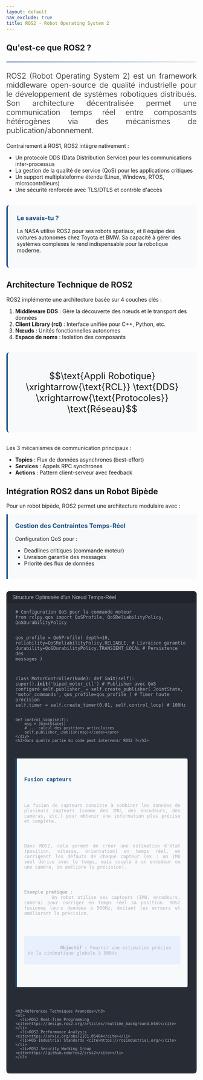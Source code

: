 ```yaml
---
layout: default
nav_exclude: true
title: ROS2 - Robot Operating System 2
---
```


<!-- ROS2 TEMPLATE POUR LES NOTIONS IMPORTANTES -->

<!-- KaTeX CDN -->
<link rel="stylesheet" href="https://cdn.jsdelivr.net/npm/katex@0.16.8/dist/katex.min.css">
<script defer src="https://cdn.jsdelivr.net/npm/katex@0.16.8/dist/katex.min.js"></script>
<script defer src="https://cdn.jsdelivr.net/npm/katex@0.16.8/dist/contrib/auto-render.min.js"
    onload="renderMathInElement(document.body);"></script>


<style>
:root {
    --primary-color: rgb(28, 80, 131);
    --secondary-color: rgb(28, 80, 131);
    --accent-color: rgb(28, 80, 131);
}

.fourier-container {
    max-width: 1200px;
    margin: 0 auto;
    padding: 20px;
}

.math-equation {
    font-size: 1.5rem;
    text-align: center;
    margin: 2rem 0;
    padding: 1.5rem;
    background-color: #f8f9fa;
    border-radius: 8px;
    border-left: 4px solid var(--primary-color);
}

.diagram-container {
    background-color: white;
    padding: 2rem;
    border-radius: 10px;
    box-shadow: 0 5px 15px rgba(0,0,0,0.1);
    margin: 2rem 0;
    text-align: center;
}

.did-you-know {
    background-color: #f8f9fa;
    border-left: 4px solid var(--primary-color);
    border-radius: 8px;
    padding: 1.5rem;
    margin: 2rem 0;
}

.application-card {
    background: #f8f9fa;
    border-left: 4px solid rgb(28, 80, 131);
    padding: 1.2rem;
    border-radius: 0 4px 4px 0;
    margin-bottom: 1rem;
}

.application-card h3 {
    margin-top: 0;
    color: rgb(28, 80, 131);
}

.goal {
    background: #e8f0fe;
    padding: 0.6rem;
    border-radius: 4px;
    margin: 0.8rem 0;
}

.goal .label {
    font-weight: bold;
    color: var(white);
}

.note {
    font-size: 0.9em;
    color: #666;
    margin-top: 0.8rem;
}

.did-you-know h3 {
    color: var(--primary-color);
    margin-top: 0;
}

.justified-text {
    text-align: justify;
}

.code-container {
    background-color: #282c34;
    color: #abb2bf;
    border-radius: 8px;
    padding: 1.5rem;
    font-family: 'Consolas', 'Monaco', monospace;
    margin: 2rem 0;
    position: relative;
    overflow-x: auto;
}

.code-header {
    background-color: #21252b;
    padding: 0.5rem 1rem;
    border-radius: 8px 8px 0 0;
    margin: -1.5rem -1.5rem 1rem -1.5rem;
    display: flex;
    justify-content: space-between;
    align-items: center;
    color: #abb2bf;
    font-family: sans-serif;
}

.code-header button {
    background: none;
    border: none;
    color: inherit;
    cursor: pointer;
    font-size: 1rem;
}

.code-header button:hover {
    color: white;
}

pre {
    margin: 0;
    white-space: pre-wrap;
    word-wrap: break-word;
}

code {
    font-family: 'Consolas', 'Monaco', monospace;
}

.img-fluid {
    max-width: 100%;
    height: auto;
}

.text-muted {
    color: #6c757d;
}

.lead {
    font-size: 1.25rem;
    font-weight: 300;
}

hr {
    border: none;
    height: 2px;
    background: linear-gradient(90deg, var(--primary-color), rgba(28, 80, 131, 0.2));
    margin: 1.5rem 0;
}
</style>


<div class="kalman-container">
    <!-- Introduction -->
    <section id="introduction">
        <h2>Qu'est-ce que ROS2 ?</h2>
        <hr>
        <p class="lead justified-text">
            ROS2 (Robot Operating System 2) est un framework middleware open-source de qualité industrielle pour le développement de systèmes robotiques distribués. Son architecture décentralisée permet une communication temps réel entre composants hétérogènes via des mécanismes de publication/abonnement.
        </p>
        <p class="justified-text">
            Contrairement à ROS1, ROS2 intègre nativement :
            <ul>
                <li>Un protocole DDS (Data Distribution Service) pour les communications inter-processus</li>
                <li>La gestion de la qualité de service (QoS) pour les applications critiques</li>
                <li>Un support multiplateforme étendu (Linux, Windows, RTOS, microcontrôleurs)</li>
                <li>Une sécurité renforcée avec TLS/DTLS et contrôle d'accès</li>
            </ul>
        </p>
        <div class="did-you-know">
            <h3>Le savais-tu ?</h3>
            <p>
                La NASA utilise ROS2 pour ses robots spatiaux, et il équipe des voitures autonomes chez Toyota et BMW. Sa capacité à gérer des systèmes complexes le rend indispensable pour la robotique moderne.
            </p>
        </div>
    </section>
    <!-- Principe Général -->
    <section id="principe">
        <h2>Architecture Technique de ROS2</h2>
        <p class="justified-text">
            ROS2 implémente une architecture basée sur 4 couches clés :
        </p>
        <ol>
            <li><strong>Middleware DDS</strong> : Gère la découverte des nœuds et le transport des données</li>
            <li><strong>Client Library (rcl)</strong> : Interface unifiée pour C++, Python, etc.</li>
            <li><strong>Nœuds</strong> : Unités fonctionnelles autonomes</li>
            <li><strong>Espace de noms</strong> : Isolation des composants</li>
        </ol>        
        <div class="math-equation">
            <p>$$\text{Appli Robotique} \xrightarrow{\text{RCL}} \text{DDS} \xrightarrow{\text{Protocoles}} \text{Réseau}$$</p>
        </div>        
        <p class="justified-text">
            Les 3 mécanismes de communication principaux :
            <ul>
                <li><strong>Topics</strong> : Flux de données asynchrones (best-effort)</li>
                <li><strong>Services</strong> : Appels RPC synchrones</li>
                <li><strong>Actions</strong> : Pattern client-serveur avec feedback</li>
            </ul>
        </p>
    </section>
    <!-- Application au projet -->
    <section id="application_projet">
        <h2>Intégration ROS2 dans un Robot Bipède</h2>
        <p class="justified-text">
            Pour un robot bipède, ROS2 permet une architecture modulaire avec :
        </p>        
        <div class="application-card">
            <h3>Gestion des Contraintes Temps-Réel</h3>
            <p>Configuration QoS pour :</p>
            <ul>
                <li>Deadlines critiques (commande moteur)</li>
                <li>Livraison garantie des messages</li>
                <li>Priorité des flux de données</li>
            </ul>
        </div>        
    </section>
    <div class="code-container">
        <div class="code-header">
            <span>Structure Optimisée d'un Nœud Temps-Réel</span>
        </div>
        <pre><code># Configuration QoS pour la commande moteur
from rclpy.qos import QoSProfile, QoSReliabilityPolicy, QoSDurabilityPolicy

qos_profile = QoSProfile(
    depth=10,
    reliability=QoSReliabilityPolicy.RELIABLE,  # Livraison garantie
    durability=QoSDurabilityPolicy.TRANSIENT_LOCAL  # Persistence des messages
)

class MotorController(Node):
    def __init__(self):
        super().__init__('biped_motor_ctl')
        # Publisher avec QoS configuré
        self.publisher_ = self.create_publisher(
            JointState, 
            'motor_commands',
            qos_profile=qos_profile
        )
        # Timer haute précision
        self.timer = self.create_timer(0.01, self.control_loop)  # 100Hz
        
    def control_loop(self):
        msg = JointState()
        # ... calcul des positions articulaires
        self.publisher_.publish(msg)</code></pre>
    </div>
    <h2>Dans quelle partie du code peut intervenir ROS2 ?</h2>
<div class="pid-application">
    <div class="application-card">
        <h3>Fusion capteurs</h3>
        <p style="text-align:justify;">La fusion de capteurs consiste à combiner les données de plusieurs capteurs (comme des IMU, des encodeurs, des caméras, etc.) pour obtenir une information plus précise et complète.</p>
        <p style="text-align:justify;">Dans ROS2, cela permet de créer une estimation d'état (position, vitesse, orientation) en temps réel, en corrigeant les défauts de chaque capteur (ex : un IMU seul dérive avec le temps, mais couplé à un encodeur ou une caméra, on améliore la précision).</p>
        <p style="text-align: justify;"><strong>Exemple pratique :</strong>
        Un robot utilise ses capteurs (IMU, encodeurs, caméra) pour corriger en temps réel sa position. ROS2 fusionne leurs données à 500Hz, évitant les erreurs et améliorant la précision.</p>            
                    <div class="goal">
            <span class="label">Objectif :</span> Fournir une estimation précise de la cinématique globale à 500Hz
        </div>        
    </div>
</div>

    <h3>Références Techniques Avancées</h3>
    <ul>
      <li>ROS2 Real-Time Programming <cite>https://design.ros2.org/articles/realtime_background.html</cite></li>
      <li>ROS2 Performance Analysis <cite>https://arxiv.org/abs/2101.05404</cite></li>
      <li>ROS-Industrial Standards <cite>https://rosindustrial.org/</cite></li>
      <li>ROS2 Security Working Group <cite>https://github.com/ros2/sros2</cite></li>
    </ul>
</div>